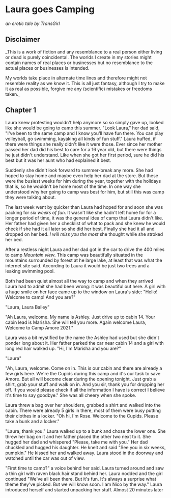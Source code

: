 # Laura goes Camping
_an erotic tale by TransGirl_

## Disclaimer
_This is a work of fiction and any resemblance to a real person either living or
dead is purely coincidental. The worlds I create in my stories might contain
names of real places or businesses but no resemblance to the actual places or
businesses is intended.

My worlds take place in alternate time lines and therefore might not resemble
reality as we know it. This is all just fantasy, although I try to make it as
real as possible, forgive me any (scientific) mistakes or freedoms taken._

## Chapter 1
Laura knew protesting wouldn't help anymore so so simply gave up, looked like
she would be going to camp this summer. "Look Laura," her dad said, "I've been
to the same camp and I know you'll have fun there. You can play volleyball, go
swimming, kayaking all kinds of fun stuff." Laura huffed, if there were things
she really didn't like it were those. Ever since her mother passed her dad did
his best to care for a 16 year old, but there were things he just didn't
understand. Like when she got her first period, sure he did his best but it was
her aunt who had explained it best.

Suddenly she didn't look forward to summer-break any more. She had hoped to stay
home and maybe even help her dad at the store. But these were the busiest weeks
for him during the year, together with the holidays that is, so he wouldn't be
home most of the time. In one way she understood why her going to camp was best
for him, but still this was camp they were talking about.

The last week went by quicker than Laura had hoped for and soon she was packing
for _six weeks of fun_. It wasn't like she hadn't left home for for a longer
period of time, it was the general idea of camp that Laura didn't like. Her
father had given her a checklist of what to pack and she knew he would check if
she had it all later so she did her best. Finally she had it all and dropped on
her bed. _I will miss you the most_ she thought while she stroked her bed.

After a restless night Laura and her dad got in the car to drive the 400 miles
to camp _Mountain view_. This camp was beautifully situated in the mountains
surrounded by forest at he large lake, at least that was what the internet site
said. According to Laura it would be just two trees and a leaking swimming pool.

Both had been quiet almost all the way to camp and when they arrived Laura had
to admit she had been wrong: it was beautiful out here. A girl with a huge smile
on her face came up to the window on Laura's side: "Hello! Welcome to camp! And
you are?"

"Laura, Laura Bailey"

"Ah Laura, welcome. My name is Ashley. Just drive up to cabin 14. Your cabin 
lead is Marisha. She will tell you more. Again welcome Laura, Welcome to Camp
Amore 2021."

Laura was a bit mystified by the name the Ashley had used but she didn't ponder
long about it. Her father parked the car near cabin 14 and a girl with long red
hair walked up. "Hi, I'm Marisha and you are?"

"Laura"

"Ah, Laura, welcome. Come on in. This is our cabin and there are already a few
girls here. We're the Cupids during this camp and it's our task to save Amore.
But all will become clear during the opening tonight. Just grab a shirt, grab
your stuff and walk on in. And you sir, thank you for dropping her off. If you
would please check if all the information I have is correct I believe it's time
to say goodbye." She was all cheery when she spoke.

Laura threw a bag over her shoulders, grabbed a shirt and walked into the cabin.
There were already 5 girls in there, most of them were busy putting their
clothes in a locker. "Oh hi, I'm Rose. Welcome to the Cupids. Please take a bunk
and a locker."

"Laura, thank you." Laura walked up to a bunk and chose the lower one. She threw
her bag on it and her father placed the other two next to it. She hugged her dad
and whispered "Please, take me with you." Her dad chuckled and hugged his
daughter. He knelt and said "See you in six weeks, pumpkin." He kissed her and
walked away. Laura stood in the doorway and watched until the car was out of
view.

"First time to camp?" a voice behind her said. Laura turned around and saw a
thin girl with raven black hair stand behind her. Laura nodded and the girl
continued "We've all been there. But it's fun. It's always a surprise what theme
they've picked. But we will know soon. I am Nico by the way." Laura introduced
herself and started unpacking her stuff. Almost 20 minutes later
